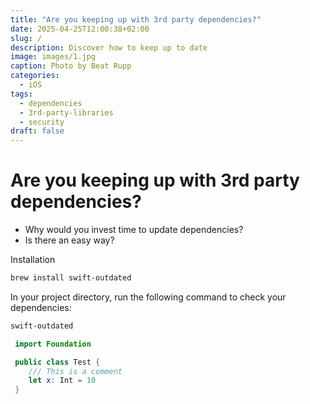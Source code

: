 ```yaml
---
title: "Are you keeping up with 3rd party dependencies?"
date: 2025-04-25T12:00:38+02:00
slug: /
description: Discover how to keep up to date
image: images/1.jpg
caption: Photo by Beat Rupp
categories:
  - iOS
tags:
  - dependencies
  - 3rd-party-libraries
  - security
draft: false
---
```


# Are you keeping up with 3rd party dependencies?

- Why would you invest time to update dependencies?
- Is there an easy way?

Installation

```bash
brew install swift-outdated
```

In your project directory, run the following command to check your dependencies:

```bash
swift-outdated
```

```swift
 import Foundation

 public class Test {
    /// This is a comment
    let x: Int = 10
 }
```
